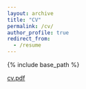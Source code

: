 ```yaml
---
layout: archive
title: "CV"
permalink: /cv/
author_profile: true
redirect_from:
  - /resume
---
```


{% include base_path %}

[cv.pdf](/files/cv.pdf)


